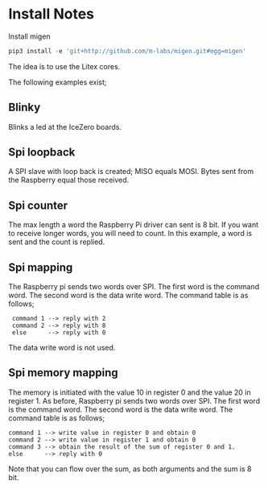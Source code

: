 # Install Notes
Install migen
```python
pip3 install -e 'git+http://github.com/m-labs/migen.git#egg=migen'
```
The idea is to use the Litex cores.

The following examples exist;

## Blinky
Blinks a led at the IceZero boards.

## Spi loopback
A SPI slave with loop back is created; MISO equals MOSI. Bytes sent from the Raspberry equal those received.

## Spi counter
The max length a word the Raspberry Pi driver can sent is 8 bit. If you want to receive longer words, you will need to count. In this example, a word is sent and the count is replied.

## Spi mapping
The Raspberry pi sends two words over SPI. The first word is the command word. The second word is the data write word.
The command table is as follows;
```
 command 1 --> reply with 2
 command 2 --> reply with 8
 else      --> reply with 0
```
The data write word is not used.

## Spi memory mapping
The memory is initiated with the value 10 in register 0 and the value 20 in register 1.
As before, Raspberry pi sends two words over SPI. The first word is the command word. 
The second word is the data write word.
The command table is as follows;
```
command 1 --> write value in register 0 and obtain 0
command 2 --> write value in register 1 and obtain 0
command 3 --> obtain the result of the sum of register 0 and 1.
else      --> reply with 0
```
Note that you can flow over the sum, as both arguments and the sum is 8 bit.


<!--
Wat kun je doen?
  - je kunt testen of dit ook op de FPGA functioneert
  - je kunt de code opruimen en beter leesbaar maken, door het gebruik van een statemachine
  - als ik een pakket verstuurd heb wil ik weten dat ie is aangekomen
  - ik wil een test maken waarin je data stuurt naar de fpga, verwerkt, en dan weer opnieuw stuurt.
         hoe snel kan dit?

Wat is de basis van het apparaat?
  - je kunt vragen wat is je toestand
  - je kunt een fout herkennen als die optreedt en krijgt informatie over die fout

## Laser scanner
# de host stuurt een willekeurig woordt, het krijgt ik wil data of ik wil geen data terug
# als de status is geef data, dan stuurt de raspberry data
# als de slave voldoende ontvangen heeft, dan leest de slave de data uit, de status wordt ik wil geen data
# als de slave niet voldoende ontvangen heeft, dan zegt de slave ik wil data
 -->
